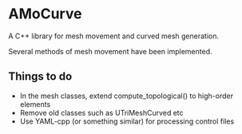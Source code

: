AMoCurve
=========

A C++ library for mesh movement and curved mesh generation.

Several methods of mesh movement have been implemented.

Things to do
------------
- In the mesh classes, extend compute_topological() to high-order elements
- Remove old classes such as UTriMeshCurved etc
- Use YAML-cpp (or something similar) for processing control files
